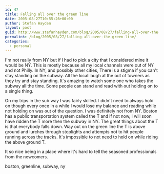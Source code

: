 ```yaml
---
id: 47
title: Falling all over the green line
date: 2005-08-27T10:55:26+00:00
author: Stefan Hayden
layout: post
guid: http://www.stefanhayden.com/blog/2005/08/27/falling-all-over-the-green-line/
permalink: /blog/2005/08/27/falling-all-over-the-green-line/
categories:
  - personal
---
```

I'm not really from NY but if I had to pick a city that I considered mine it would be NY. This is mostly because all my local channels were out of NY and not Philly. In NY, and possibly other cities, There is a stigma if you can't stay standing on the subway. All the local laugh at the out of towners as they try and stay standing. It's amazing to watch some one who takes the subway all the time. Some people can stand and read with out holding on to a single thing.

On my trips in the sub way I was fairly skilled. I didn't need to always hold on though every once in a while I would lose my balance and reading while not holding on was out of the question. I was definitely not from NY. Boston has a public transportation system called the T and if not now, I will soon have ridden the T more then the subway in NY. The great things about the T is that everybody falls down. Way out on the green line the T is above ground and lurches through stoplights and attempts not to hit people running across the tracks. It's impossible to not need to hold on while riding the above ground T.

It so nice being in a place where it's hard to tell the seasoned professionals from the newcomers.

<tags>boston, greenline, subway, ny</tags>